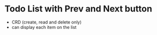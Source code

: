 # Todo List with Prev and Next button
- CRD (create, read and delete only)
- can display each item on the list